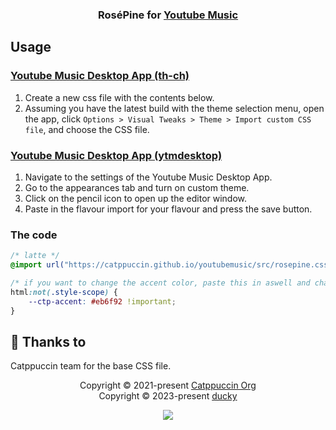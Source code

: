 <h3 align="center">
	RoséPine for <a href="https://music.youtube.com">Youtube Music</a>
</h3>

## Usage
### [Youtube Music Desktop App (th-ch)](https://github.com/th-ch/youtube-music)

1. Create a new css file with the contents below.
2. Assuming you have the latest build with the theme selection menu, open the app, click `Options > Visual Tweaks > Theme > Import custom CSS file`, and choose the CSS file.

### [Youtube Music Desktop App (ytmdesktop)](https://github.com/ytmdesktop/ytmdesktop)

1. Navigate to the settings of the Youtube Music Desktop App.
2. Go to the appearances tab and turn on custom theme.
3. Click on the pencil icon to open up the editor window.
4. Paste in the flavour import for your flavour and press the save button.

### The code

```css
/* latte */
@import url("https://catppuccin.github.io/youtubemusic/src/rosepine.css");

/* if you want to change the accent color, paste this in aswell and change the hex code - or use one of the predefined colors with var(--ctp-'color') - e.g. var(--ctp-maroon) */
html:not(.style-scope) {
    --ctp-accent: #eb6f92 !important;
}
```


## 💝 Thanks to
Catppuccin team for the base CSS file.

<p align="center">
	Copyright &copy; 2021-present <a href="https://github.com/catppuccin" target="_blank">Catppuccin Org</a>
  <br>
  Copyright &copy; 2023-present <a href="https://github.com/duckyondiscord" target="_blank">ducky</a>
</p>

<p align="center">
	<a href="https://github.com/catppuccin/catppuccin/blob/main/LICENSE"><img src="https://img.shields.io/static/v1.svg?style=for-the-badge&label=License&message=MIT&logoColor=d9e0ee&colorA=363a4f&colorB=b7bdf8"/></a>
</p>
